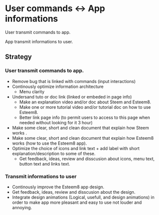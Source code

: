 # User commands <-> App informations

User transmit commands to app.

App transmit informations to user.

## Strategy

### User transmit commands to app.

 * Remove bug that is linked with commands (input interactions)
 * Continously optimize information architecture
    * Menu clarity
  * Undersand tuto or doc link  (linked or embeded in page info)
    * Make an explanation video and/or doc about Steem and Esteem8.
    * Make one or more tutorial video and/or tutorial doc on how to use Esteem8.
    * Better link page info (to permit users to access to this page when needed without looking for it 3 hour) 
  * Make some clear, short and clean document that explain how Steem works .
  * Make some clear, short and clean document that explain how Esteem8 works (how to use the Esteem8 app).
  * Optimize the choice of icons and link text + add label with short explanation/description to some of these.
    * Get feedback, ideas, review and disscusion about icons, menu text, button text and links text.
  
  ### Transmit informations to user
  
  * Continously improve the Esteem8 app design.
   * Get feedback, ideas, review and disscusion about the design.
   * Integrate design animations (Logical, usefull, and design animations) in order to make app more pleasant and easy to use not louder and annoying.
